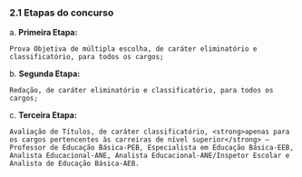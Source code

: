 <h3>2.1 Etapas do concurso</h3>

a. <strong>Primeira Etapa:</strong>

`Prova Objetiva de múltipla escolha, de caráter eliminatório e classificatório, para todos os cargos;`

b. <strong>Segunda Etapa:</strong>

`Redação, de caráter eliminatório e classificatório, para todos os cargos;`

c. <strong>Terceira Etapa:</strong>

`Avaliação de Títulos, de caráter classificatório, <strong>apenas para os cargos pertencentes às carreiras de nível superior</strong> – Professor de Educação Básica-PEB, Especialista em Educação Básica-EEB, Analista Educacional-ANE, Analista Educacional-ANE/Inspetor Escolar e Analista de Educação Básica-AEB.`